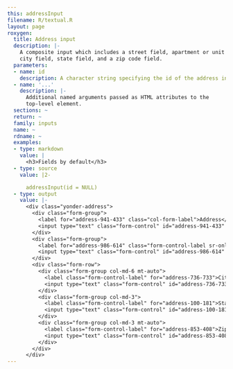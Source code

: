 ```yaml
---
this: addressInput
filename: R/textual.R
layout: page
roxygen:
  title: Address input
  description: |-
    A composite input which includes a street field, apartment or unit field,
    city field, state field, and a zip code field.
  parameters:
  - name: id
    description: A character string specifying the id of the address input.
  - name: '...'
    description: |-
      Additional named arguments passed as HTML attributes to the
      top-level element.
  sections: ~
  return: ~
  family: inputs
  name: ~
  rdname: ~
  examples:
  - type: markdown
    value: |
      <h3>Fields by default</h3>
  - type: source
    value: |2-

      addressInput(id = NULL)
  - type: output
    value: |-
      <div class="yonder-address">
        <div class="form-group">
          <label for="address-941-433" class="col-form-label">Address</label>
          <input type="text" class="form-control" id="address-941-433" placeholder="Street address, P.O. box"/>
        </div>
        <div class="form-group">
          <label for="address-986-614" class="form-control-label sr-only">Address line 2</label>
          <input type="text" class="form-control" id="address-986-614" placeholder="Apartment, floor, unit"/>
        </div>
        <div class="form-row">
          <div class="form-group col-md-6 mt-auto">
            <label class="form-control-label" for="address-736-733">City</label>
            <input type="text" class="form-control" id="address-736-733"/>
          </div>
          <div class="form-group col-md-3">
            <label class="form-control-label" for="address-100-181">State</label>
            <input type="text" class="form-control" id="address-100-181"/>
          </div>
          <div class="form-group col-md-3 mt-auto">
            <label class="form-control-label" for="address-853-408">Zip</label>
            <input type="text" class="form-control" id="address-853-408"/>
          </div>
        </div>
      </div>
---
```

